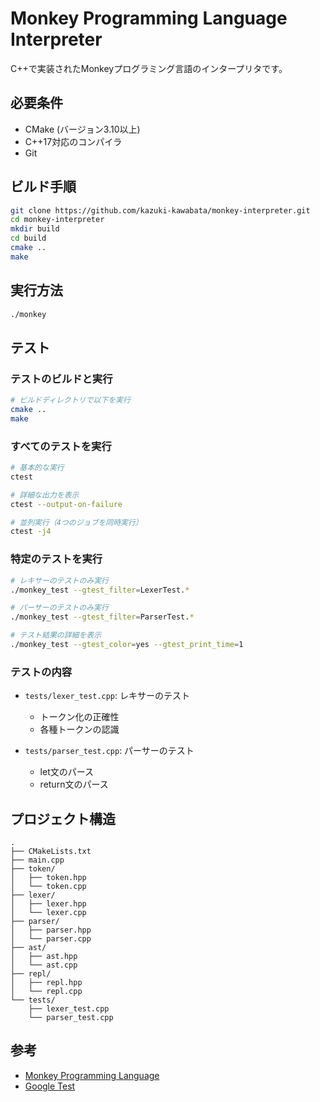 # Monkey Programming Language Interpreter

C++で実装されたMonkeyプログラミング言語のインタープリタです。

## 必要条件

- CMake (バージョン3.10以上)
- C++17対応のコンパイラ
- Git

## ビルド手順

```bash
git clone https://github.com/kazuki-kawabata/monkey-interpreter.git
cd monkey-interpreter
mkdir build
cd build
cmake ..
make
```

## 実行方法

```bash
./monkey
```

## テスト

### テストのビルドと実行

```bash
# ビルドディレクトリで以下を実行
cmake ..
make
```

### すべてのテストを実行

```bash
# 基本的な実行
ctest

# 詳細な出力を表示
ctest --output-on-failure

# 並列実行（4つのジョブを同時実行）
ctest -j4
```

### 特定のテストを実行

```bash
# レキサーのテストのみ実行
./monkey_test --gtest_filter=LexerTest.*

# パーサーのテストのみ実行
./monkey_test --gtest_filter=ParserTest.*

# テスト結果の詳細を表示
./monkey_test --gtest_color=yes --gtest_print_time=1
```

### テストの内容

- `tests/lexer_test.cpp`: レキサーのテスト
  - トークン化の正確性
  - 各種トークンの認識

- `tests/parser_test.cpp`: パーサーのテスト
  - let文のパース
  - return文のパース

## プロジェクト構造

```
.
├── CMakeLists.txt
├── main.cpp
├── token/
│   ├── token.hpp
│   └── token.cpp
├── lexer/
│   ├── lexer.hpp
│   └── lexer.cpp
├── parser/
│   ├── parser.hpp
│   └── parser.cpp
├── ast/
│   ├── ast.hpp
│   └── ast.cpp
├── repl/
│   ├── repl.hpp
│   └── repl.cpp
└── tests/
    ├── lexer_test.cpp
    └── parser_test.cpp
```

## 参考

- [Monkey Programming Language](https://monkeylang.org/)
- [Google Test](https://google.github.io/googletest/)
